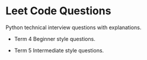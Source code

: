 # Leet Code Questions

Python technical interview questions with explanations.

- Term 4
  Beginner style questions.

- Term 5
  Intermediate style questions.
